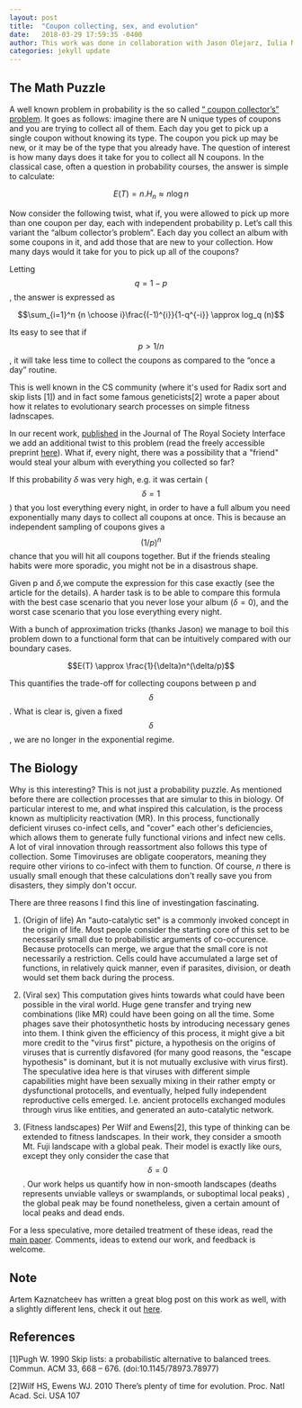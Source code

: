 ```yaml
---
layout: post
title:  "Coupon collecting, sex, and evolution"
date:   2018-03-29 17:59:35 -0400
author: This work was done in collaboration with Jason Olejarz, Iulia Neagu and Martin Nowak.
categories: jekyll update
---
```


<script type="text/x-mathjax-config">
        MathJax.Hub.Config({
            tex2jax: {
              skipTags: ['script', 'noscript', 'style', 'textarea', 'pre']
            }
          });

        MathJax.Hub.Queue(function() {
            var all = MathJax.Hub.getAllJax(), i;
            for(i=0; i < all.length; i += 1) {
                all[i].SourceElement().parentNode.className += ' has-jax';
            }
        });

</script>

<script type="text/javascript"
        src="https://cdn.mathjax.org/mathjax/latest/MathJax.js?config=TeX-AMS-MML_HTMLorMML"></script>
<script
  type="text/javascript"
  charset="utf-8"
  src="https://vincenttam.github.io/javascripts/MathJaxLocal.js"></script>

## The Math Puzzle

A well known problem in probability is the so called [“ coupon collector’s” problem](https://en.wikipedia.org/wiki/Coupon_collector%27s_problem). It goes as follows: imagine there are N unique types of coupons and you are trying to collect all of them. Each day you get to pick up a single coupon without knowing its type. The coupon you pick up may be new, or it may be of the type that you already have. The question of interest is how many days does it take for you to collect all N coupons. In the classical case, often a question in probability courses, the answer is simple to calculate:

$$E(T)= n. H_n \approx n \log n $$

Now consider the following twist, what if, you were allowed to pick up more than one coupon per day, each with independent probability p. Let’s call this variant the “album collector’s problem”.  Each day you collect an album with some coupons in it, and add those that are new to your collection. How many days would it take for you to pick up all of the coupons? 

Letting $$q=1-p$$, the answer is expressed as  

$$\sum_{i=1}^n {n \choose i}\frac{(-1)^{i}}{1-q^{-i}} \approx log_q (n)$$


Its easy to see that if $$p > 1/n$$ , it will take less time to collect the coupons as compared to the “once a day” routine. 

This is well known in the CS community (where it's used for Radix sort and skip lists [1]) and in fact some famous geneticists[2] wrote a paper about how it relates to evolutionary search processes on simple fitness ladnscapes. 

In our recent work, [published](http://rsif.royalsocietypublishing.org/content/15/139/20180003) in the Journal of The Royal Society Interface we add an additional twist to this problem (read the freely accessible preprint [here](https://arxiv.org/abs/1612.00825)). What if, every night, there was a possibility that a "friend" would steal your album with everything you collected so far?

If this probability $\delta$ was very high, e.g. it was certain ($$\delta=1$$) that you lost everything every night, in order to have a full album you need exponentially many days to collect all coupons at once. This is because an independent sampling of coupons gives a $$(1/p)^n$$ chance that you will hit all coupons together. But if the friends stealing habits were more sporadic, you might not be in a disastrous shape. 

Given p and $\delta$,we compute the expression for this case exactly (see the article for the details). A harder task is to be able to compare this formula with the best case scenario that you never lose your album ($\delta=0$), and the worst case scenario that you lose everything every night.

With a bunch of approximation tricks (thanks Jason) we manage to boil this problem down to a functional form that can be intuitively compared with our boundary cases.

$$E(T) \approx \frac{1}{\delta}n^(\delta/p)$$

This quantifies the trade-off for collecting coupons between p and $$\delta$$. What is clear is, given a fixed $$\delta$$, we are no longer in the exponential regime.

## The Biology

Why is this interesting? This is not just a probability puzzle. As mentioned before there are collection processes that are simular to this in biology. Of particular interest to me, and what inspired this calculation, is the process known as multiplicity reactivation (MR). In this process, functionally deficient viruses co-infect cells, and "cover" each other's deficiencies, which allows them to generate fully functional virions and infect new cells. A lot of viral innovation through reassortment also follows this type of collection. Some Timoviruses are obligate cooperators, meaning they require other virions to co-infect with them to function. Of course, $n$ there is usually small enough that these calculations don't really save you from disasters, they simply don't occur.

There are three reasons I find this line of investingation fascinating.

1. (Origin of life) An "auto-catalytic set" is a commonly invoked concept in the origin of life. Most people consider the starting core of this set to be necessarily small due to probabilistic arguments of co-occurence. Because protocells can merge, we argue that the small core is not necessarily a restriction. Cells could have accumulated a large set of functions, in relatively quick manner, even if parasites, division, or death would set them back during the process. 

2. (Viral sex) This computation gives hints towards what could have been possible in the viral world. Huge gene transfer and trying new combinations (like MR) could have been going on all the time. Some phages save their photosynthetic hosts by introducing necessary genes into them. I think given the efficiency of this process, it might give a bit more credit to the "virus first" picture, a hypothesis on the origins of viruses that is currently disfavored (for many good reasons, the "escape hypothesis" is dominant, but it is not mutually exclusive with virus first). The speculative idea here is that viruses with different simple capabilities might have been sexually mixing in their rather empty or dysfunctional protocells, and eventually, helped fully independent reproductive cells emerged. I.e. ancient protocells exchanged modules through virus like entities, and generated an auto-catalytic network. 

3. (Fitness landscapes) Per Wilf and Ewens[2], this type of thinking can be extended to fitness landscapes. In their work, they consider a smooth Mt. Fuji landscape with a global peak. Their model is exactly like ours, except they only consider the case that $$\delta=0$$. Our work helps us quantify how in non-smooth landscapes (deaths represents unviable valleys or swamplands, or suboptimal local peaks) , the global peak may be found nonetheless, given a certain amount of local peaks and dead ends.

For a less speculative, more detailed treatment of these ideas, read the [main paper](). Comments, ideas to extend our work, and feedback is welcome. 

## Note

Artem Kaznatcheev has written a great blog post on this work as well, with a slightly different lens, check it out [here](https://egtheory.wordpress.com/2016/12/18/fusion-and-sex/). 

## References

[1]Pugh W. 1990 Skip lists: a probabilistic alternative to balanced trees. Commun. ACM 33, 668 – 676. (doi:10.1145/78973.78977)

[2]Wilf HS, Ewens WJ. 2010 There’s plenty of time for evolution. Proc. Natl Acad. Sci. USA 107



